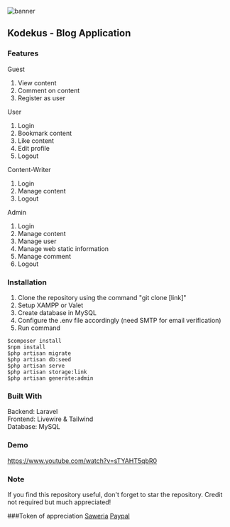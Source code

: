 ![banner](https://banners.beyondco.de/Kodekus.png?theme=light&packageManager=&packageName=https%3A%2F%2Fgithub.com%2Fsherwinchia%2Fkodekus&pattern=architect&style=style_1&description=Laravel+Blogging+Web+Application&md=1&showWatermark=0&fontSize=100px&images=https%3A%2F%2Flaravel.com%2Fimg%2Flogomark.min.svg)

## Kodekus - Blog Application

### Features
Guest
1. View content
2. Comment on content
3. Register as user

User
1. Login
2. Bookmark content
3. Like content
4. Edit profile
5. Logout

Content-Writer
1. Login
2. Manage content
3. Logout

Admin 
1. Login
2. Manage content
3. Manage user
4. Manage web static information
5. Manage comment
6. Logout

### Installation
1. Clone the repository using the command "git clone [link]"
2. Setup XAMPP or Valet
3. Create database in MySQL
4. Configure the .env file accordingly (need SMTP for email verification)
5. Run command 
```
$composer install
$npm install
$php artisan migrate
$php artisan db:seed
$php artisan serve
$php artisan storage:link
$php artisan generate:admin
```

### Built With
Backend: Laravel <br />
Frontend: Livewire & Tailwind <br />
Database: MySQL

### Demo
https://www.youtube.com/watch?v=sTYAHT5qbR0

### Note
If you find this repository useful, don't forget to star the repository. Credit not required but much appreciated! 

###Token of appreciation
[Saweria](https://saweria.co/sherwinchia)
[Paypal](https://www.paypal.me/sherwinchia)
